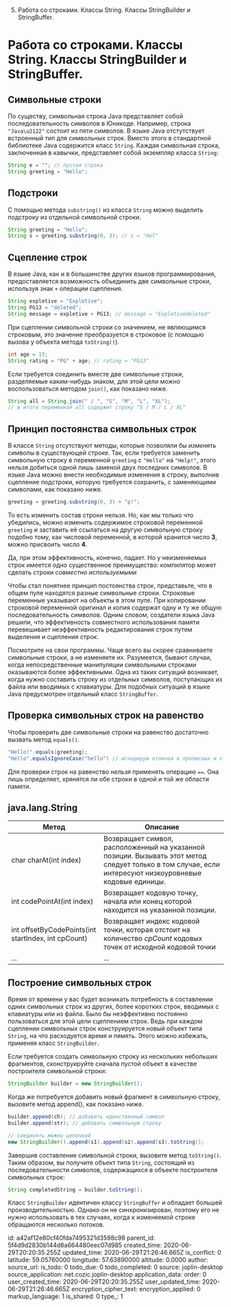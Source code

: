 5. Работа со строками. Классы String. Классы StringBuilder и StringBuffer.

# Работа со строками. Классы String. Классы StringBuilder и StringBuffer.

## Символьные строки
По существу, символьная строка Java представляет собой последовательность символов в Юникоде. Например, строка `"Java\u2122"` состоит из пяти символов. В языке Java отстутствует встроенный тип для символьных строк. Вместо этого в стандартной библиотеке Java содержится класс `String`. Каждая символьная строка, заключенная в кавычки, представляет собой экземпляр класса `String`:
```Java
String e = ""; // пустая строка
String greeting = "Hello";
```
## Подстроки
С помощью метода `substring()` из класса `String` можно выделить подстроку из отдельной символьной строки.
```Java
String greeting = "Hello";
String s = greeting.substring(0, 3); // s = "Hel"
```
## Сцепление строк
В языке Java, как и в большинстве других языков программирования, предоставляется возможность объединить две символьные строки, используя знак `+` операции сцепления.
```Java
String expletive = "Expletive";
String PG13 = "deleted";
String message = expletive + PG13; // message = "Expletivedeleted"
```
При сцеплении символьной строки со значением, не являющимся строковым, это значение преобразуется в строковое (с помощью вызова у объекта метода `toString()`).
```Java
int age = 13;
String rating = "PG" + age; // rating = "PG13"
```
Если требуется соединить вместе две символьные строки, разделяемые каким-нибудь знаком, для этой цели можно воспользоваться методом `join()`, как показано ниже.
```Java
String all = String.join(" / ", "S", "M", "L", "XL");
// в итоге переменная all содержит строку "S / M / L / XL"
```
## Принцип постоянства символьных строк
В классе `String` отсутствуют методы, которые позволяли бы *изменять* символы в существующей строке. Так, если требуется заменить символьную строку в переменной `greeting` с `"Hello"` на `"Help!"`, этого нельзя добиться одной лишь заменой двух последних символов. В языке Java можно внести необходимые изменения в строку, выполнив сцепление подстроки, которую требуется сохранить, с заменяющими символами, как показано ниже.
```Java
greeting = greeting.substring(0, 3) + "p!";
```
То есть изменить состав строки нельзя. Но, как мы только что убедились, можно изменить содержимое строковой переменной `greeting` и заставить её ссылаться на другую символьную строку подобно тому, как числовой переменной, в которой хранится число **3**, можно присвоить число **4**.

Да, при этом эффективность, конечно, падает. Но у неизменяемых строк имеется одно существенное преимущество: компилятор может сделать строки *совместно используемыми*

Чтобы стал понятнее принцип постоянства строк, представьте, что в общем пуле находятся разные символьные строки. Строковые переменные указывают на объекты в этом пуле. При копировании строковой переменной оригинал и копия содержат одну и ту же общую последовательность символов. Одним словом, создатели языка Java решили, что эффективность совместного использования памяти перевешивает неэффективность редактирования строк путем выделения и сцепления строк.

Посмотрите на свои программы. Чаще всего вы скорее сравниваете символьные строки, а не изменяете их. Разумеется, бывают случаи, когда непосредственные манипуляции символьными строками оказываются более эффективными. Одна из таких ситуаций возникает, когда нужно составить строку из отдельных символов, поступающих из файла или вводимых с клавиатуры. Для подобных ситуаций в языке Java предусмотрен отдельный класс `StringBuffer`.
## Проверка символьных строк на равенство
Чтобы проверить две символьные строки на равенство достаточно вызвать метод `equals()`.
```Java
"Hello!".equals(greeting);
"Hello".equalsIgnoreCase("hello") // игнорирую отличая в прописных и строчных буквах
```
Для проверки строк на равенство *нельзя* применять операцию `==`. Она лишь определяет, хрянятся ли обе строки в одной и той же области памяти.

## java.lang.String
| Метод | Описание |
|-------|----------|
|char charAt(int index) | Возвращает символ, расположенный на указанной позиции. Вызывать этот метод следует только в том случае, если интересуют низкоуровневые кодовые единицы. |
|int codePointAt(int index) | Возвращает кодовую точку, начала или конец которой находится на указанной позиции. |
|int offsetByCodePoints(int startIndex, int cpCount) | Возвращает индекс кодовой точки, которая отстоит на количество *cpCount* кодовых точек от исходной кодовой точки |
|... |... |

## Построение символьных строк
Время от времени у вас будет возникать потребность в составлении одних символьных строк из других, более коротких строк, вводимых с клавиатуры или из файла. Было бы неэффективно постоянно пользоваться для этой цели сцеплением строк. Ведь при каждом сцеплении символьных строк конструируется новый объект типа `String`, на что расходуется время и пямять. Этого можно избежать, применяя класс `StringBuilder`.

Если требуется создать символьную строку из нескольких небольших фрагментов, сконструируйте сначала пустой объект в качестве построителя символьной строки:
```Java
StringBuilder builder = new StringBuilder();
```
Когда же потребуется добавить новый фрагмент в символьную строку, вызовите метод append(), как показано ниже.
```Java
builder.append(ch); // добавить единственный символ
builder.append(str); // добавить символьную строку

// соединять можно цепочкой
new StringBuilder().append(s1).append(s2).append(s3).toString();
```
Завершив составление символьной строки, вызовите метод `toString()`. Таким образом, вы получите объект типа `String`, состоящий из последовательности символов, содержащихся в объекте построителя символьных строк:
```Java
String completedString = builder.toString();
```

Класс `StringBuilder` идентичен классу `StringBuffer` и обладает большей производительностью. Однако он не синхронизирован, поэтому его не нужно использовать в тех случаях, когда к изменяемой строке обращаются несколько потоков.

id: a42af12e80cf40fda7495321d3598c98
parent_id: 5f4d9d2830b144d8a664480eec07d985
created_time: 2020-06-29T20:20:35.255Z
updated_time: 2020-06-29T21:26:46.665Z
is_conflict: 0
latitude: 59.05760000
longitude: 57.63890000
altitude: 0.0000
author: 
source_url: 
is_todo: 0
todo_due: 0
todo_completed: 0
source: joplin-desktop
source_application: net.cozic.joplin-desktop
application_data: 
order: 0
user_created_time: 2020-06-29T20:20:35.255Z
user_updated_time: 2020-06-29T21:26:46.665Z
encryption_cipher_text: 
encryption_applied: 0
markup_language: 1
is_shared: 0
type_: 1